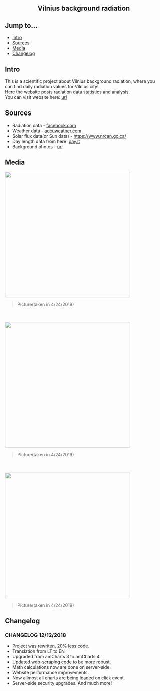 <div align="center">
  <h2>Vilnius background radiation</h2>
</div>

## Jump to...

  - [Intro](#intro)
  - [Sources](#sources)
  - [Media](#media)
  - [Changelog](#changelog)
  
## <a name="Intro"></a>Intro

<p>This is a scientific project about Vilnius background radiation, where you can find daily radiation values for Vilnius city!<br>
Here the website posts radiation data statistics and analysis.<br>
You can visit website here: <a href="http://vilniausfonas.info/en/radiation/" target="_blank">url</a>
</p>

## <a name="Sources"></a>Sources

<ul>
  <li>Radiation data - <a href="https://www.facebook.com/VilniausRadiacinisFonas/" target="_blank">facebook.com</a></li>
  <li>Weather data - <a href="http://www.accuweather.com/lt/" target="_blank">accuweather.com</a></li>
  <li>Solar flux data(or Sun data) - <a href="ftp://ftp.geolab.nrcan.gc.ca/data/solar_flux/daily_flux_values/fluxtable.txt" target="_blank">https://www.nrcan.gc.ca/</a></li>
  <li>Day length data from here: <a href="https://day.lt/diena/" target="_blank">day.lt</a></li>
  <li>Background photos - <a href="http://vilniausfonas.info/en/radiation/" target="_blank">url</a></li>
</ul>

## <a name="Media"></a>Media

<a target="_blank" href="https://github.com/GintasS/VilniusBackgroundRadiation/blob/master/images/image1.JPG">
  <img src="https://github.com/GintasS/VilniusBackgroundRadiation/blob/master/images/image1.JPG" height="400" style="max-width:100%;">
</a>
<blockquote>Picture(taken in 4/24/2019)</blockquote>
<br><br>
<a target="_blank" href="https://github.com/GintasS/VilniusBackgroundRadiation/blob/master/images/image2.JPG">
  <img src="https://github.com/GintasS/VilniusBackgroundRadiation/blob/master/images/image2.JPG" height="400" style="max-width:100%;">
</a>
<blockquote>Picture(taken in 4/24/2019)</blockquote>
<br><br>
<a target="_blank" href="https://github.com/GintasS/VilniusBackgroundRadiation/blob/master/images/image3.JPG">
  <img src="https://github.com/GintasS/VilniusBackgroundRadiation/blob/master/images/image3.JPG" height="400" style="max-width:100%;">
</a>
<blockquote>Picture(taken in 4/24/2019)</blockquote>


## <a name="Changelog"></a>Changelog

<h3> CHANGELOG 12/12/2018</h3>
<ul>
  <li> Project was rewriten, 20% less code.</li>
  <li> Translation from LT to EN</li>
  <li> Upgraded from amCharts 3 to amCharts 4.</li>
  <li> Updated web-scraping code to be more robust.</li>
  <li> Math calculations now are done on server-side.</li>
  <li> Website performance improvements.</li>
  <li> Now allmost all charts are being loaded on click event.</li>
  <li> Server-side security upgrades.</li.
  <li> And much more!</li>
</ul>
